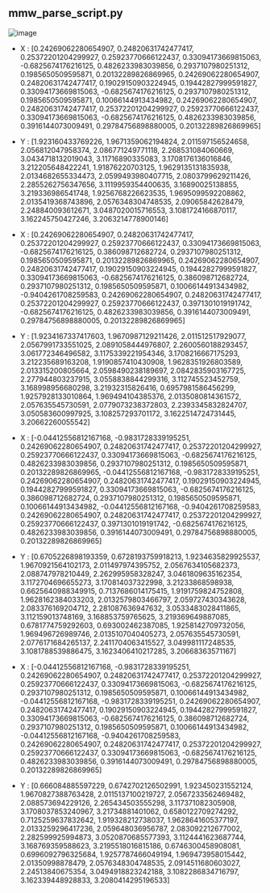 ## mmw_parse_script.py
![image](https://user-images.githubusercontent.com/76835313/126483909-c1a40fca-8ce2-4a6b-89ee-1bae52fe3f00.png)
* X :  [0.24269062280654907, 0.24820631742477417, 0.25372201204299927, 0.25923770666122437, 0.33094173669815063, -0.6825674176216125, 0.4826233983039856, 0.2937107980251312, 0.1985650509595871, 0.20132289826869965, 0.24269062280654907, 0.24820631742477417, 0.19029150903224945, 0.19442827999591827, 0.33094173669815063, -0.6825674176216125, 0.2937107980251312, 0.1985650509595871, 0.10066144913434982, 0.24269062280654907, 0.24820631742477417, 0.25372201204299927, 0.25923770666122437, 0.33094173669815063, -0.6825674176216125, 0.4826233983039856, 0.3916144073009491, 0.29784756898880005, 0.20132289826869965]

* Y :  [1.923160433769226, 1.9671359062194824, 2.011597156524658, 2.056812047958374, 2.086771249771118, 2.268531084060669, 3.0434718132019043, 3.11716890335083, 3.1708176136016846, 3.212205648422241, 1.91876220703125, 1.9629135131835938, 2.0134682655334473, 2.0599493980407715, 2.0803799629211426, 2.2855262756347656, 3.1119959354400635, 3.16890025138855, 3.219336986541748, 1.9256768226623535, 1.9695099592208862, 2.0135419368743896, 2.0576348304748535, 2.09065842628479, 2.248840093612671, 3.0487020015716553, 3.1081724166870117, 3.162245750427246, 3.2063214778900146]

* X :  [0.24269062280654907, 0.24820631742477417, 0.25372201204299927, 0.25923770666122437, 0.33094173669815063, -0.6825674176216125, 0.386098712682724, 0.2937107980251312, 0.1985650509595871, 0.20132289826869965, 0.24269062280654907, 0.24820631742477417, 0.19029150903224945, 0.19442827999591827, 0.33094173669815063, -0.6825674176216125, 0.386098712682724, 0.2937107980251312, 0.1985650509595871, 0.10066144913434982, -0.9404261708259583, 0.24269062280654907, 0.24820631742477417, 0.25372201204299927, 0.25923770666122437, 0.3971301019191742, -0.6825674176216125, 0.4826233983039856, 0.3916144073009491, 0.29784756898880005, 0.20132289826869965]

* Y :  [1.9234167337417603, 1.9670987129211426, 2.011512517929077, 2.0567991733551025, 2.0891058444976807, 2.2600560188293457, 3.061772346496582, 3.1175339221954346, 3.1708216667175293, 3.212235689163208, 1.9190857410430908, 1.9628351926803589, 2.013315200805664, 2.0598490238189697, 2.0842835903167725, 2.277944803237915, 3.0558838844299316, 3.112745523452759, 3.168998956680298, 3.21932315826416, 0.6957981586456299, 1.9257928133010864, 1.969494104385376, 2.0135080814361572, 2.057635545730591, 2.0779073238372803, 2.2393345832824707, 3.050583600997925, 3.108257293701172, 3.1622514724731445, 3.20662260055542]

* X :  [-0.04412556812167168, -0.9831728339195251, 0.24269062280654907, 0.24820631742477417, 0.25372201204299927, 0.25923770666122437, 0.33094173669815063, -0.6825674176216125, 0.4826233983039856, 0.2937107980251312, 0.1985650509595871, 0.20132289826869965, -0.04412556812167168, -0.9831728339195251, 0.24269062280654907, 0.24820631742477417, 0.19029150903224945, 0.19442827999591827, 0.33094173669815063, -0.6825674176216125, 0.386098712682724, 0.2937107980251312, 0.1985650509595871, 0.10066144913434982, -0.04412556812167168, -0.9404261708259583, 0.24269062280654907, 0.24820631742477417, 0.25372201204299927, 0.25923770666122437, 0.3971301019191742, -0.6825674176216125, 0.4826233983039856, 0.3916144073009491, 0.29784756898880005, 0.20132289826869965]

* Y :  [0.6705226898193359, 0.6728193759918213, 1.9234635829925537, 1.9670921564102173, 2.011497974395752, 2.0567634105682373, 2.088747978210449, 2.262995958328247, 3.0461809635162354, 3.1172704696655273, 3.170814037322998, 3.21233868598938, 0.6625640988349915, 0.7137686014175415, 1.9191759824752808, 1.9628162384033203, 2.0132579803466797, 2.059727430343628, 2.083376169204712, 2.281087636947632, 3.0533483028411865, 3.112159013748169, 3.168853759765625, 3.219369649887085, 0.6781774759292603, 0.693002462387085, 1.9258142709732056, 1.969496726989746, 2.0135107040405273, 2.057635545730591, 2.0776171684265137, 2.2411704063415527, 3.049981117248535, 3.1081788539886475, 3.1623406410217285, 3.20668363571167]

* X :  [-0.04412556812167168, -0.9831728339195251, 0.24269062280654907, 0.24820631742477417, 0.25372201204299927, 0.25923770666122437, 0.33094173669815063, -0.6825674176216125, 0.2937107980251312, 0.1985650509595871, 0.10066144913434982, -0.04412556812167168, -0.9831728339195251, 0.24269062280654907, 0.24820631742477417, 0.19029150903224945, 0.19442827999591827, 0.33094173669815063, -0.6825674176216125, 0.386098712682724, 0.2937107980251312, 0.1985650509595871, 0.10066144913434982, -0.04412556812167168, -0.9404261708259583, 0.24269062280654907, 0.24820631742477417, 0.25372201204299927, 0.25923770666122437, 0.33094173669815063, -0.6825674176216125, 0.4826233983039856, 0.3916144073009491, 0.29784756898880005, 0.20132289826869965]

* Y :  [0.666084885597229, 0.6742702126502991, 1.923450231552124, 1.9670827388763428, 2.0115137100219727, 2.0567233562469482, 2.088573694229126, 2.265434503555298, 3.117371082305908, 3.1708037853240967, 3.21734881401062, 0.6580122709274292, 0.7125259637832642, 1.919328212738037, 1.9628641605377197, 2.0133259296417236, 2.059648036956787, 2.083092212677002, 2.282599925994873, 3.0520870685577393, 3.1124441623687744, 3.168769359588623, 3.2195518016815186, 0.6746300458908081, 0.6996092796325684, 1.9257787466049194, 1.969473958015442, 2.01350998878479, 2.0576348304748535, 2.0914511680603027, 2.24513840675354, 3.0494918823242188, 3.1082286834716797, 3.162339448928833, 3.2080414295196533]
